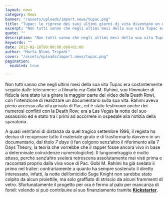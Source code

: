 ```yaml
---
layout: news
category: News
banner: "/assets/uploads/import.news/tupac.png"
title: "Tupac: le riprese dei suoi ultimi giorni di vita diventano un documentario"
excerpt: "Non tutti sanno che negli ultimi mesi della sua vita Tupac era costantemente seguito dalle telecamere: a filmarlo era Gobi M. Rahimi, suo filmmaker di fiducia (era stato lui a girare la maggior parte dei video della Death Row), con l’intenzione di realizzare un documentario sulla sua vita. Rahimi aveva pieno accesso alla vita privata [&hellip"
quote: ""
description: "Non tutti sanno che negli ultimi mesi della sua vita Tupac era costantemente seguito dalle telecamere: a filmarlo era Gobi M. Rahimi, suo filmmaker di fiducia (era stato lui a girare la maggior parte dei video della Death Row), con l’intenzione di realizzare un documentario sulla sua vita. Rahimi aveva pieno accesso alla vita privata [&hellip"
keywords: ""
date: 2013-02-18T00:00:00.000+01:00
author: "Marta Blumi Tripodi"
cover: "/assets/uploads/import.news/tupac.png"
pagination:
  enabled: true

---
```


Non tutti sanno che negli ultimi mesi della sua vita Tupac era costantemente seguito dalle telecamere: a filmarlo era Gobi M. Rahimi, suo filmmaker di fiducia (era stato lui a girare la maggior parte dei video della Death Row), con l’intenzione di realizzare un documentario sulla sua vita. Rahimi aveva pieno accesso alla vita privata di Pac, ed è stato testimone anche dei numerosi conflitti con la Death Row; era a Las Vegas la notte del suo assassinio ed è stato tra i primi ad accorrere in ospedale alla notizia della sparatoria.

A quasi vent’anni di distanza da quel tragico settembre 1996, il regista ha deciso di recuperare tutto il materiale girato e di trasformarlo davvero in un documentario, dal titolo _7 days_ (i fan colgono senz’altro il riferimento alla 7 Days Theory, la teoria che vorrebbe che il rapper fosse ancora vivo in base a determinate coincidenze numerologiche). Il lungometraggio è molto atteso, perché senz’altro svelerà retroscena assolutamente mai visti prima e raccontati proprio dalla viva voce di Pac. Gobi M. Rahimi ha già svelato il primo nel trailer: contrariamente a quanto ha sempre sostenuto il diretto interessato, infatti, la notte dell’omicidio Suge Knight non sarebbe stato colpito da alcun proiettile, ma solo graffiato di striscio da alcuni frammenti di vetro. Sfortunatamente il progetto per ora è fermo al palo per mancanza di fondi: volendo si può contribuire al suo finanziamento tramite [**Kickstarter**](https://www.kickstarter.com/projects/7dayz/7dayz "http://www.kickstarter.com/projects/7dayz/7dayz").  